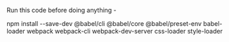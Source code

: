 Run this code before doing anything -

npm install --save-dev @babel/cli @babel/core @babel/preset-env babel-loader webpack webpack-cli webpack-dev-server css-loader style-loader
